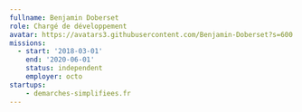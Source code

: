 ```yaml
---
fullname: Benjamin Doberset
role: Chargé de développement
avatar: https://avatars3.githubusercontent.com/Benjamin-Doberset?s=600
missions:
  - start: '2018-03-01'
    end: '2020-06-01'
    status: independent
    employer: octo
startups:
    - demarches-simplifiees.fr
---
```

